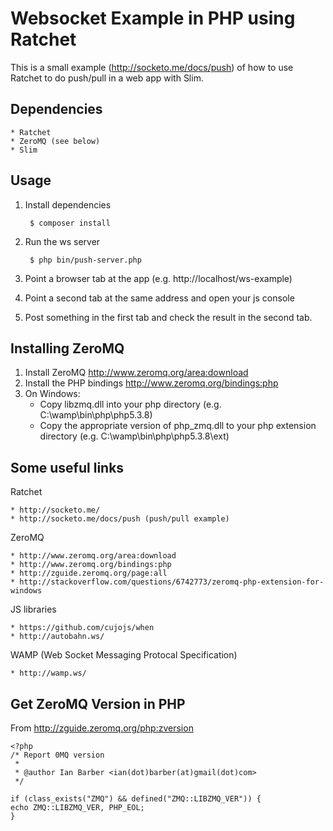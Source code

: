 Websocket Example in PHP using Ratchet
======================================

This is a small example (<http://socketo.me/docs/push>) of how to use Ratchet
to do push/pull in a web app with Slim.  

Dependencies
------------

	* Ratchet
	* ZeroMQ (see below)
	* Slim

Usage
----- 

1. Install dependencies
	
		$ composer install

2. Run the ws server

		$ php bin/push-server.php

3. Point a browser tab at the app (e.g. http://localhost/ws-example)
4. Point a second tab at the same address and open your js console
5. Post something in the first tab and check the result in the second tab. 

Installing ZeroMQ
-----------------

1. Install ZeroMQ <http://www.zeromq.org/area:download>
2. Install the PHP bindings <http://www.zeromq.org/bindings:php>
3. On Windows: 
	- Copy libzmq.dll into your php directory (e.g. C:\wamp\bin\php\php5.3.8\)
    - Copy the appropriate version of php_zmq.dll to your php extension directory 
    (e.g. C:\wamp\bin\php\php5.3.8\ext)

Some useful links 
-----------------

Ratchet

	* http://socketo.me/
	* http://socketo.me/docs/push (push/pull example)

ZeroMQ

	* http://www.zeromq.org/area:download
	* http://www.zeromq.org/bindings:php
	* http://zguide.zeromq.org/page:all
	* http://stackoverflow.com/questions/6742773/zeromq-php-extension-for-windows
 
JS libraries

	* https://github.com/cujojs/when
	* http://autobahn.ws/

WAMP  (Web Socket Messaging Protocal Specification)

	* http://wamp.ws/

Get ZeroMQ Version in PHP
--------------------------

From http://zguide.zeromq.org/php:zversion

	<?php
	/* Report 0MQ version
	 *
	 * @author Ian Barber <ian(dot)barber(at)gmail(dot)com>
	 */

	if (class_exists("ZMQ") && defined("ZMQ::LIBZMQ_VER")) {
	echo ZMQ::LIBZMQ_VER, PHP_EOL;
	}
